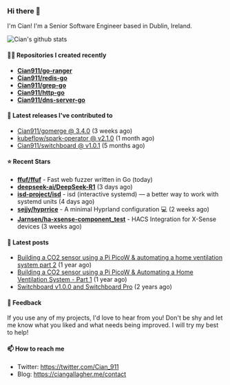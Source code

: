 ### Hi there 👋

I'm Cian! I'm a Senior Software Engineer based in Dublin, Ireland.

![Cian's github stats](https://github-readme-stats.vercel.app/api?username=CIan911&theme=dracula&show_icons=true)

#### 👨‍💻 Repositories I created recently
- **[Cian911/go-ranger](https://github.com/Cian911/go-ranger)**
- **[Cian911/redis-go](https://github.com/Cian911/redis-go)**
- **[Cian911/grep-go](https://github.com/Cian911/grep-go)**
- **[Cian911/http-go](https://github.com/Cian911/http-go)**
- **[Cian911/dns-server-go](https://github.com/Cian911/dns-server-go)**

#### 🚀 Latest releases I've contributed to


- [Cian911/gomerge @ 3.4.0](https://github.com/Cian911/gomerge/releases/tag/3.4.0) (3 weeks ago)
- [kubeflow/spark-operator @ v2.1.0](https://github.com/kubeflow/spark-operator/releases/tag/v2.1.0) (1 month ago)
- [Cian911/switchboard @ v1.0.1](https://github.com/Cian911/switchboard/releases/tag/v1.0.1) (5 months ago)

#### ⭐ Recent Stars


- **[ffuf/ffuf](https://github.com/ffuf/ffuf)** - Fast web fuzzer written in Go (today)
- **[deepseek-ai/DeepSeek-R1](https://github.com/deepseek-ai/DeepSeek-R1)** (3 days ago)
- **[isd-project/isd](https://github.com/isd-project/isd)** - isd (interactive systemd) — a better way to work with systemd units (4 days ago)
- **[sejjy/hyprrice](https://github.com/sejjy/hyprrice)** - A minimal Hyprland configuration 💻 (2 weeks ago)
- **[Jarnsen/ha-xsense-component_test](https://github.com/Jarnsen/ha-xsense-component_test)** - HACS Integration for X-Sense devices (3 weeks ago)

#### 📄 Latest posts
- [Building a CO2 sensor using a Pi PicoW &amp; automating a home ventilation system part 2](https://ciangallagher.me/2023/11/27/Co2-sensor-using-tiny-go-part-2/) (1 year ago)
- [Building a CO2 sensor using a Pi PicoW &amp; Automating a Home Ventilation System - Part 1](https://ciangallagher.me/2023/11/04/custom-co2-sensor-using-using-pi-picow/) (1 year ago)
- [Switchboard v1.0.0 and Switchboard Pro](https://ciangallagher.me/2022/09/17/Switchboard-v1-and-pro/) (2 years ago)

#### 💬 Feedback

If you use any of my projects, I'd love to hear from you! Don't be shy and let me know what you liked
and what needs being improved. I will try my best to help!

#### 📫 How to reach me

- Twitter: https://twitter.com/Cian_911
- Blog: https://ciangallagher.me/contact
